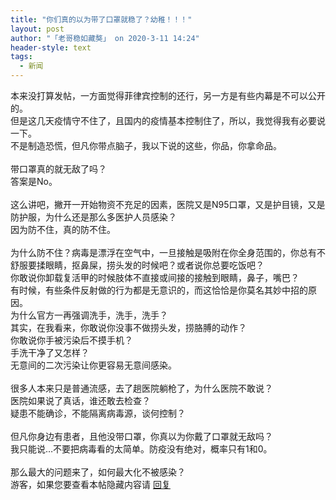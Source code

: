 ```yaml
---
title: "你们真的以为带了口罩就稳了？幼稚！！！"
layout: post
author: "「老哥稳如藏獒」 on 2020-3-11 14:24"
header-style: text
tags:
  - 新闻
---
```


<head>
 <script type="text/javascript">replyreload += ',' + 6384561;</script>
</head>
<body>
 本来没打算发帖，一方面觉得菲律宾控制的还行，另一方是有些内幕是不可以公开的。
 <br> 但是这几天疫情守不住了，且国内的疫情基本控制住了，所以，我觉得我有必要说一下。
 <br> 不是制造恐慌，但凡你带点脑子，我以下说的这些，你品，你拿命品。
 <br> 
 <br> 带口罩真的就无敌了吗？
 <br> 答案是No。
 <br> 
 <br> 这么讲吧，撇开一开始物资不充足的因素，医院又是N95口罩，又是护目镜，又是防护服，为什么还是那么多医护人员感染？
 <br> 因为防不住，真的防不住。
 <br> 
 <br> 为什么防不住？病毒是漂浮在空气中，一旦接触是吸附在你全身范围的，你总有不舒服要揉眼睛，抠鼻屎，捞头发的时候吧？或者说你总要吃饭吧？
 <br> 你敢说你卸载复活甲的时候肢体不直接或间接的接触到眼睛，鼻子，嘴巴？
 <br> 有时候，有些条件反射做的行为都是无意识的，而这恰恰是你莫名其妙中招的原因。
 <br> 为什么官方一再强调洗手，洗手，洗手？
 <br> 其实，在我看来，你敢说你没事不做捞头发，捞胳膊的动作？
 <br> 你敢说你手被污染后不摸手机？
 <br> 手洗干净了又怎样？
 <br> 无意间的二次污染让你更容易无意间感染。
 <br> 
 <br> 很多人本来只是普通流感，去了趟医院躺枪了，为什么医院不敢说？
 <br> 医院如果说了真话，谁还敢去检查？ 
 <br> 疑患不能确诊，不能隔离病毒源，谈何控制？
 <br> 
 <br> 但凡你身边有患者，且他没带口罩，你真以为你戴了口罩就无敌吗？
 <br> 我只能说…不要把病毒看的太简单。防疫没有绝对，概率只有1和0。
 <br> 
 <br> 那么最大的问题来了，如何最大化不被感染？
 <br> 
 <div class="locked">
   游客，如果您要查看本帖隐藏内容请 
  <a href="forum.php?mod=post&amp;action=reply&amp;fid=2&amp;tid=577623" onclick="showWindow('reply', this.href)">回复</a> 
 </div>
 <br> 
 <br> 
 <br> 
 <br> 
 <br> 
 <br> 
 <br>
</body>


